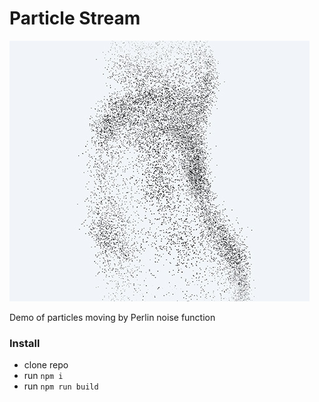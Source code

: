 # Particle Stream
![preview](preview.jpg)

Demo of particles moving by Perlin noise function 

### Install
* clone repo
* run `npm i`
* run `npm run build`




